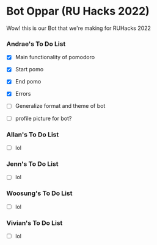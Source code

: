 # Bot Oppar (RU Hacks 2022)
Wow! this is our Bot that we're making for RUHacks 2022

### Andrae's To Do List
- [x] Main functionality of pomodoro
- [x] Start pomo
- [x] End pomo
- [x] Errors
- [ ] Generalize format and theme of bot
- [ ] profile picture for bot?


### Allan's To Do List
- [ ] lol


### Jenn's To Do List
- [ ] lol


### Woosung's To Do List
- [ ] lol


### Vivian's To Do List
- [ ] lol

